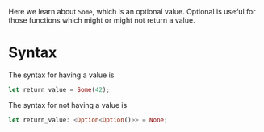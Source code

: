Here we learn about `Some`, which is an optional value. Optional is useful for those functions which might or might not return a value.

# Syntax

The syntax for having a value is

```rust
let return_value = Some(42);
```

The syntax for not having a value is

```rust
let return_value: <Option<Option()>> = None;
```
